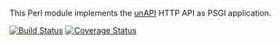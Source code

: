This Perl module implements the [unAPI](http://unapi.info) HTTP API as PSGI
application.

[![Build Status](https://travis-ci.org/nichtich/Plack-App-unAPI.png)](https://travis-ci.org/nichtich/Plack-App-unAPI)
[![Coverage Status](https://coveralls.io/repos/nichtich/Plack-App-unAPI/badge.png?branch=master)](https://coveralls.io/r/nichtich/Plack-App-unAPI?branch=master)
